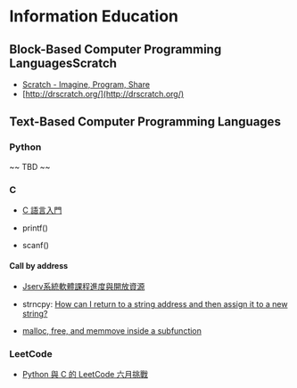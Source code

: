 # Information Education


## Block-Based Computer Programming LanguagesScratch

- [Scratch - Imagine, Program, Share](https://scratch.mit.edu/)
- [http://drscratch.org/](http://drscratch.org/)

## Text-Based Computer Programming Languages

### Python

~~ TBD ~~

### C

- [C 語言入門](https://www.youtube.com/watch?v=MqOHuaAN_3A&ab_channel=FeisStudio)

- printf()
- scanf()

#### Call by address

- [Jserv系統軟體課程進度與開放資源](http://wiki.csie.ncku.edu.tw/sysprog/schedule)

- strncpy: [How can I return to a string address and then assign it to a new string?](https://stackoverflow.com/questions/2619229/how-can-i-return-to-a-string-address-and-then-assign-it-to-a-new-string)
- [malloc, free, and memmove inside a subfunction](https://stackoverflow.com/questions/28618434/malloc-free-and-memmove-inside-a-subfunction)


### LeetCode

- [Python 與 C 的 LeetCode 六月挑戰](https://feis.studio/#/leetcode_june)
